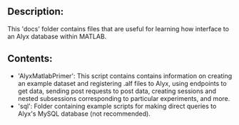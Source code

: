## Description:

This 'docs' folder contains files that are useful for learning how interface to an Alyx database within MATLAB. 

## Contents:

- 'AlyxMatlabPrimer': This script contains contains information on creating an example dataset and registering .alf files to Alyx, using endpoints to get data, sending post requests to post data, creating sessions and nested subsessions corresponding to particular experiments, and more.
- 'sql': Folder containing example scripts for making direct queries to Alyx's MySQL database (not recommended). 
